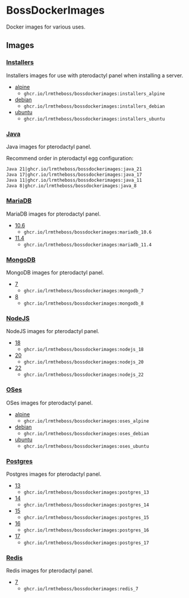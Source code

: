 # BossDockerImages

Docker images for various uses.

## Images

### [Installers](/installers)

Installers images for use with pterodactyl panel when installing a server.

* [alpine](/installers/alpine)
    * `ghcr.io/lrmtheboss/bossdockerimages:installers_alpine`
* [debian](/installers/debian)
    * `ghcr.io/lrmtheboss/bossdockerimages:installers_debian`
* [ubuntu](/installers/ubuntu)
    * `ghcr.io/lrmtheboss/bossdockerimages:installers_ubuntu`

### [Java](/java)

Java images for pterodactyl panel.

Recommend order in pterodactyl egg configuration:
```txt
Java 21|ghcr.io/lrmtheboss/bossdockerimages:java_21
Java 17|ghcr.io/lrmtheboss/bossdockerimages:java_17
Java 11|ghcr.io/lrmtheboss/bossdockerimages:java_11
Java 8|ghcr.io/lrmtheboss/bossdockerimages:java_8
```

### [MariaDB](/mariadb)

MariaDB images for pterodactyl panel.

* [10.6](/mariadb/10.6)
    * `ghcr.io/lrmtheboss/bossdockerimages:mariadb_10.6`
* [11.4](/mariadb/11.4)
    * `ghcr.io/lrmtheboss/bossdockerimages:mariadb_11.4`

### [MongoDB](/mongodb)

MongoDB images for pterodactyl panel.

* [7](/mongodb/7)
    * `ghcr.io/lrmtheboss/bossdockerimages:mongodb_7`
* [8](/mongodb/8)
    * `ghcr.io/lrmtheboss/bossdockerimages:mongodb_8`

### [NodeJS](/nodejs)

NodeJS images for pterodactyl panel.

* [18](/nodejs/18)
    * `ghcr.io/lrmtheboss/bossdockerimages:nodejs_18`
* [20](/nodejs/20)
    * `ghcr.io/lrmtheboss/bossdockerimages:nodejs_20`
* [22](/nodejs/22)
    * `ghcr.io/lrmtheboss/bossdockerimages:nodejs_22`

### [OSes](/oses)

OSes images for pterodactyl panel.

* [alpine](/oses/alpine)
    * `ghcr.io/lrmtheboss/bossdockerimages:oses_alpine`
* [debian](/oses/debian)
    * `ghcr.io/lrmtheboss/bossdockerimages:oses_debian`
* [ubuntu](/oses/ubuntu)
    * `ghcr.io/lrmtheboss/bossdockerimages:oses_ubuntu`

### [Postgres](/postgres)

Postgres images for pterodactyl panel.

* [13](/postgres/13)
    * `ghcr.io/lrmtheboss/bossdockerimages:postgres_13`
* [14](/postgres/14)
    * `ghcr.io/lrmtheboss/bossdockerimages:postgres_14`
* [15](/postgres/15)
    * `ghcr.io/lrmtheboss/bossdockerimages:postgres_15`
* [16](/postgres/16)
    * `ghcr.io/lrmtheboss/bossdockerimages:postgres_16`
* [17](/postgres/17)
    * `ghcr.io/lrmtheboss/bossdockerimages:postgres_17`

### [Redis](/redis)

Redis images for pterodactyl panel.

* [7](/redis/6)
    * `ghcr.io/lrmtheboss/bossdockerimages:redis_7`